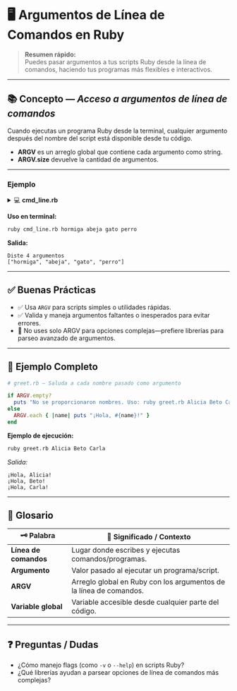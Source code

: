
# 🖥️ Argumentos de Línea de Comandos en Ruby

> **Resumen rápido:**  
> Puedes pasar argumentos a tus scripts Ruby desde la línea de comandos, haciendo tus programas más flexibles e interactivos.

---

## 📚 Concepto — _Acceso a argumentos de línea de comandos_

Cuando ejecutas un programa Ruby desde la terminal, cualquier argumento después del nombre del script está disponible desde tu código.

- **ARGV** es un arreglo global que contiene cada argumento como string.
- **ARGV.size** devuelve la cantidad de argumentos.

---

### **Ejemplo**

<details>
<summary>💻 <b>cmd_line.rb</b></summary>

```ruby
puts "Diste #{ARGV.size} argumentos"

p ARGV
```
</details>

**Uso en terminal:**

```sh
ruby cmd_line.rb hormiga abeja gato perro
```

**Salida:**
```
Diste 4 argumentos
["hormiga", "abeja", "gato", "perro"]
```

---

## ✅ Buenas Prácticas

- ✅ Usa `ARGV` para scripts simples o utilidades rápidas.
- ✅ Valida y maneja argumentos faltantes o inesperados para evitar errores.
- 🚫 No uses solo ARGV para opciones complejas—prefiere librerías para parseo avanzado de argumentos.

---

## 🚀 Ejemplo Completo

```ruby
# greet.rb — Saluda a cada nombre pasado como argumento

if ARGV.empty?
  puts "No se proporcionaron nombres. Uso: ruby greet.rb Alicia Beto Carla"
else
  ARGV.each { |name| puts "¡Hola, #{name}!" }
end
```

**Ejemplo de ejecución:**
```sh
ruby greet.rb Alicia Beto Carla
```
_Salida:_
```
¡Hola, Alicia!
¡Hola, Beto!
¡Hola, Carla!
```

---

## 📖 Glosario

| 🗝️ Palabra         | 📝 Significado / Contexto                           |
|--------------------|----------------------------------------------------|
| **Línea de comandos** | Lugar donde escribes y ejecutas comandos/programas. |
| **Argumento**         | Valor pasado al ejecutar un programa/script.        |
| **ARGV**              | Arreglo global en Ruby con los argumentos de la línea de comandos. |
| **Variable global**   | Variable accesible desde cualquier parte del código. |

---

## ❓ Preguntas / Dudas

- ¿Cómo manejo flags (como `-v` o `--help`) en scripts Ruby?
- ¿Qué librerías ayudan a parsear opciones de línea de comandos más complejas?
